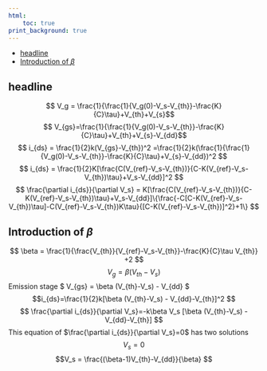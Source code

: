 ```yaml
---
html:
    toc: true
print_background: true
---
```

<!-- @import "[TOC]" {cmd="toc" depthFrom=1 depthTo=6 orderedList=false} -->

<!-- code_chunk_output -->

- [headline](#headline)
- [Introduction of $\beta$](#introduction-of-beta)

<!-- /code_chunk_output -->

## headline
$$ V_g = \frac{1}{\frac{1}{V_g(0)-V_s-V_{th}}-\frac{K}{C}\tau}+V_{th}+V_{s}$$
$$ V_{gs}=\frac{1}{\frac{1}{V_g(0)-V_s-V_{th}}-\frac{K}{C}\tau}+V_{th}+V_{s}-V_{dd}$$
$$ i_{ds} = \frac{1}{2}k(V_{gs}-V_{th})^2 =\frac{1}{2}k(\frac{1}{\frac{1}{V_g(0)-V_s-V_{th}}-\frac{K}{C}\tau}+V_{s}-V_{dd})^2 $$
$$ i_{ds} = \frac{1}{2}K[\frac{C(V_{ref}-V_s-V_{th})}{C-K(V_{ref}-V_s-V_{th})\tau}+V_s-V_{dd}]^2 $$
$$ \frac{\partial i_{ds}}{\partial V_s} = K[\frac{C(V_{ref}-V_s-V_{th})}{C-K(V_{ref}-V_s-V_{th})\tau}+V_s-V_{dd}]\{\frac{-C[C-K(V_{ref}-V_s-V_{th})\tau]-C(V_{ref}-V_s-V_{th})K\tau}{[C-K(V_{ref}-V_s-V_{th})]^2}+1\} $$

## Introduction of $\beta$
$$ \beta = \frac{1}{\frac{V_{th}}{V_{ref}-V_s-V_{th}}-\frac{K}{C}\tau V_{th}} +2 $$
$$ V_g = \beta (V_{th}-V_s) $$
Emission stage $ V_{gs} = \beta (V_{th}-V_s) - V_{dd} $
$$i_{ds}=\frac{1}{2}k[\beta (V_{th}-V_s) - V_{dd}-V_{th}]^2 $$
$$ \frac{\partial i_{ds}}{\partial V_s}=-k\beta V_s [\beta (V_{th}-V_s) - V_{dd}-V_{th}] $$
This equation of $\frac{\partial i_{ds}}{\partial V_s}=0$ has two solutions
$$V_s = 0$$
$$V_s = \frac{(\beta-1)V_{th}-V_{dd}}{\beta} $$